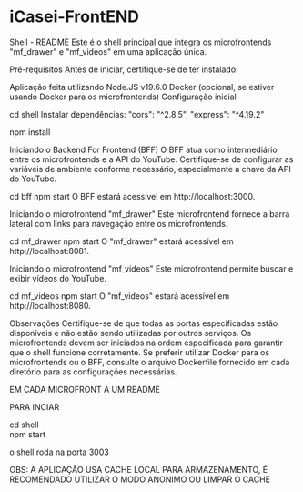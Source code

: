 # iCasei-FrontEND
 
Shell - README
Este é o shell principal que integra os microfrontends "mf_drawer" e "mf_videos" em uma aplicação única.

Pré-requisitos
Antes de iniciar, certifique-se de ter instalado:

Aplicação feita utilizando Node.JS v19.6.0
Docker (opcional, se estiver usando Docker para os microfrontends)
Configuração inicial



cd shell
Instalar dependências:
"cors": "^2.8.5",
"express": "^4.19.2"

npm install

Iniciando o Backend For Frontend (BFF)
O BFF atua como intermediário entre os microfrontends e a API do YouTube. Certifique-se de configurar as variáveis de ambiente conforme necessário, especialmente a chave da API do YouTube.


cd bff
npm start
O BFF estará acessível em http://localhost:3000.

Iniciando o microfrontend "mf_drawer"
Este microfrontend fornece a barra lateral com links para navegação entre os microfrontends.


cd mf_drawer
npm start
O "mf_drawer" estará acessível em http://localhost:8081.

Iniciando o microfrontend "mf_videos"
Este microfrontend permite buscar e exibir vídeos do YouTube.


cd mf_videos
npm start
O "mf_videos" estará acessível em http://localhost:8080.

Observações
Certifique-se de que todas as portas especificadas  estão disponíveis e não estão sendo utilizadas por outros serviços.
Os microfrontends devem ser iniciados na ordem especificada para garantir que o shell funcione corretamente.
Se preferir utilizar Docker para os microfrontends ou o BFF, consulte o arquivo Dockerfile fornecido em cada diretório para as configurações necessárias.

EM CADA MICROFRONT A UM README


PARA INCIAR 

cd shell  
npm start

o shell roda na porta [3003 ](http://localhost:3003/)


OBS: A APLICAÇÃO USA CACHE LOCAL PARA ARMAZENAMENTO, É RECOMENDADO UTILIZAR O MODO ANONIMO OU LIMPAR O CACHE 